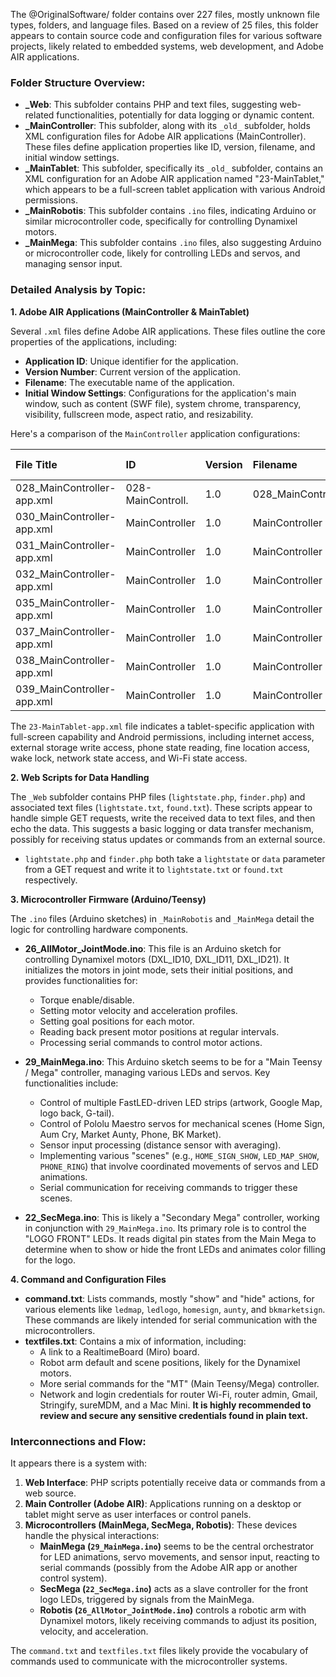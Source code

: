 The @OriginalSoftware/ folder contains over 227 files, mostly unknown file types, folders, and language files. Based on a review of 25 files, this folder appears to contain source code and configuration files for various software projects, likely related to embedded systems, web development, and Adobe AIR applications.

### Folder Structure Overview:

- **\_Web**: This subfolder contains PHP and text files, suggesting web-related functionalities, potentially for data logging or dynamic content.
- **\_MainController**: This subfolder, along with its `_old_` subfolder, holds XML configuration files for Adobe AIR applications (MainController). These files define application properties like ID, version, filename, and initial window settings.
- **\_MainTablet**: This subfolder, specifically its `_old_` subfolder, contains an XML configuration for an Adobe AIR application named "23-MainTablet," which appears to be a full-screen tablet application with various Android permissions.
- **\_MainRobotis**: This subfolder contains `.ino` files, indicating Arduino or similar microcontroller code, specifically for controlling Dynamixel motors.
- **\_MainMega**: This subfolder contains `.ino` files, also suggesting Arduino or microcontroller code, likely for controlling LEDs and servos, and managing sensor input.

### Detailed Analysis by Topic:

**1. Adobe AIR Applications (MainController & MainTablet)**

Several `.xml` files define Adobe AIR applications. These files outline the core properties of the applications, including:

- **Application ID**: Unique identifier for the application.
- **Version Number**: Current version of the application.
- **Filename**: The executable name of the application.
- **Initial Window Settings**: Configurations for the application's main window, such as content (SWF file), system chrome, transparency, visibility, fullscreen mode, aspect ratio, and resizability.

Here's a comparison of the `MainController` application configurations:

| File Title                 | ID                | Version | Filename           | Content SWF            | Supported Lang |
| :------------------------- | :---------------- | :------ | :----------------- | :--------------------- | :------------- |
| 028_MainController-app.xml | 028-MainControll. | 1.0     | 028_MainController | 028_MainController.swf |                |
| 030_MainController-app.xml | MainController    | 1.0     | MainController     | 030_MainController.swf |                |
| 031_MainController-app.xml | MainController    | 1.0     | MainController     | 031_MainController.swf |                |
| 032_MainController-app.xml | MainController    | 1.0     | MainController     | 032_MainController.swf |                |
| 035_MainController-app.xml | MainController    | 1.0     | MainController     | 035_MainController.swf | en             |
| 037_MainController-app.xml | MainController    | 1.0     | MainController     | 037_MainController.swf | en             |
| 038_MainController-app.xml | MainController    | 1.0     | MainController     | 038_MainController.swf | en             |
| 039_MainController-app.xml | MainController    | 1.0     | MainController     | 039_MainController.swf | en             |

The `23-MainTablet-app.xml` file indicates a tablet-specific application with full-screen capability and Android permissions, including internet access, external storage write access, phone state reading, fine location access, wake lock, network state access, and Wi-Fi state access.

**2. Web Scripts for Data Handling**

The `_Web` subfolder contains PHP files (`lightstate.php`, `finder.php`) and associated text files (`lightstate.txt`, `found.txt`). These scripts appear to handle simple GET requests, write the received data to text files, and then echo the data. This suggests a basic logging or data transfer mechanism, possibly for receiving status updates or commands from an external source.

- `lightstate.php` and `finder.php` both take a `lightstate` or `data` parameter from a GET request and write it to `lightstate.txt` or `found.txt` respectively.

**3. Microcontroller Firmware (Arduino/Teensy)**

The `.ino` files (Arduino sketches) in `_MainRobotis` and `_MainMega` detail the logic for controlling hardware components.

- **26_AllMotor_JointMode.ino**: This file is an Arduino sketch for controlling Dynamixel motors (DXL_ID10, DXL_ID11, DXL_ID21). It initializes the motors in joint mode, sets their initial positions, and provides functionalities for:

  - Torque enable/disable.
  - Setting motor velocity and acceleration profiles.
  - Setting goal positions for each motor.
  - Reading back present motor positions at regular intervals.
  - Processing serial commands to control motor actions.

- **29_MainMega.ino**: This Arduino sketch seems to be for a "Main Teensy / Mega" controller, managing various LEDs and servos. Key functionalities include:

  - Control of multiple FastLED-driven LED strips (artwork, Google Map, logo back, G-tail).
  - Control of Pololu Maestro servos for mechanical scenes (Home Sign, Aum Cry, Market Aunty, Phone, BK Market).
  - Sensor input processing (distance sensor with averaging).
  - Implementing various "scenes" (e.g., `HOME_SIGN_SHOW`, `LED_MAP_SHOW`, `PHONE_RING`) that involve coordinated movements of servos and LED animations.
  - Serial communication for receiving commands to trigger these scenes.

- **22_SecMega.ino**: This is likely a "Secondary Mega" controller, working in conjunction with `29_MainMega.ino`. Its primary role is to control the "LOGO FRONT" LEDs. It reads digital pin states from the Main Mega to determine when to show or hide the front LEDs and animates color filling for the logo.

**4. Command and Configuration Files**

- **command.txt**: Lists commands, mostly "show" and "hide" actions, for various elements like `ledmap`, `ledlogo`, `homesign`, `aunty`, and `bkmarketsign`. These commands are likely intended for serial communication with the microcontrollers.
- **textfiles.txt**: Contains a mix of information, including:
  - A link to a RealtimeBoard (Miro) board.
  - Robot arm default and scene positions, likely for the Dynamixel motors.
  - More serial commands for the "MT" (Main Teensy/Mega) controller.
  - Network and login credentials for router Wi-Fi, router admin, Gmail, Stringify, sureMDM, and a Mac Mini. **It is highly recommended to review and secure any sensitive credentials found in plain text.**

### Interconnections and Flow:

It appears there is a system with:

1.  **Web Interface**: PHP scripts potentially receive data or commands from a web source.
2.  **Main Controller (Adobe AIR)**: Applications running on a desktop or tablet might serve as user interfaces or control panels.
3.  **Microcontrollers (MainMega, SecMega, Robotis)**: These devices handle the physical interactions:
    - **MainMega (`29_MainMega.ino`)** seems to be the central orchestrator for LED animations, servo movements, and sensor input, reacting to serial commands (possibly from the Adobe AIR app or another control system).
    - **SecMega (`22_SecMega.ino`)** acts as a slave controller for the front logo LEDs, triggered by signals from the MainMega.
    - **Robotis (`26_AllMotor_JointMode.ino`)** controls a robotic arm with Dynamixel motors, likely receiving commands to adjust its position, velocity, and acceleration.

The `command.txt` and `textfiles.txt` files likely provide the vocabulary of commands used to communicate with the microcontroller systems.
